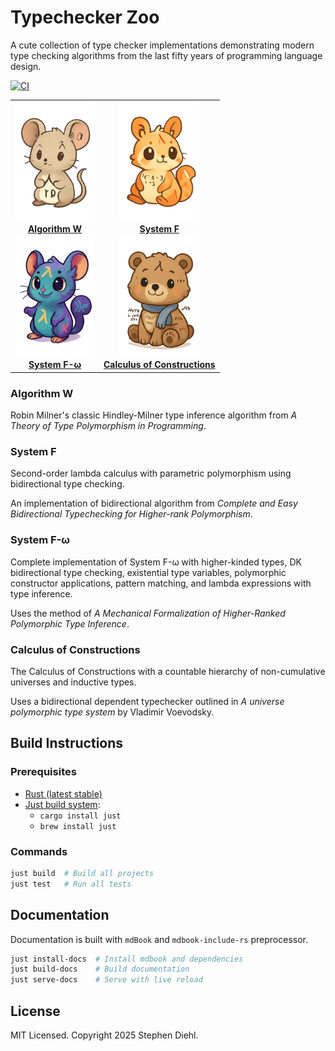 # Typechecker Zoo

A cute collection of type checker implementations demonstrating modern type checking algorithms from the last fifty years of programming language design.

[![CI](https://github.com/sdiehl/typechecker-zoo/actions/workflows/ci.yml/badge.svg)](https://github.com/sdiehl/typechecker-zoo/actions/workflows/ci.yml)

<div align="center">

| | |
|:---:|:---:|
| [<img src="./docs/src/lambda.png" width="128" height="auto"><br/>**Algorithm W**](./algorithm-w/src) | [<img src="./docs/src/ocaml.png" width="128" height="auto"><br/>**System F**](./system-f/src) |
| [<img src="./docs/src/haskell.png" width="128" height="auto"><br/>**System F-ω**](./system-f-omega/src) | [<img src="./docs/src/lean.png" width="128" height="auto"><br/>**Calculus of Constructions**](./coc/src) |

</div>

### Algorithm W

Robin Milner's classic Hindley-Milner type inference algorithm from *A Theory of Type Polymorphism in Programming*.

### System F

Second-order lambda calculus with parametric polymorphism using bidirectional type checking.

An implementation of bidirectional algorithm from *Complete and Easy Bidirectional Typechecking for Higher-rank Polymorphism*.

### System F-ω

Complete implementation of System F-ω with higher-kinded types, DK bidirectional type checking, existential type variables, polymorphic constructor applications, pattern matching, and lambda expressions with type inference.

Uses the method of *A Mechanical Formalization of Higher-Ranked Polymorphic Type Inference*.

### Calculus of Constructions

The Calculus of Constructions with a countable hierarchy of non-cumulative universes and inductive types.

Uses a bidirectional dependent typechecker outlined in *A universe polymorphic type system* by Vladimir Voevodsky.

## Build Instructions

### Prerequisites

* [Rust (latest stable)](https://www.rust-lang.org/tools/install)
* [Just build system](https://just.systems/man/en):
  - `cargo install just`
  - `brew install just`

### Commands

```bash
just build  # Build all projects
just test   # Run all tests
```

## Documentation

Documentation is built with `mdBook` and `mdbook-include-rs` preprocessor.

```bash
just install-docs  # Install mdbook and dependencies
just build-docs    # Build documentation
just serve-docs    # Serve with live reload
```

## License

MIT Licensed. Copyright 2025 Stephen Diehl.
